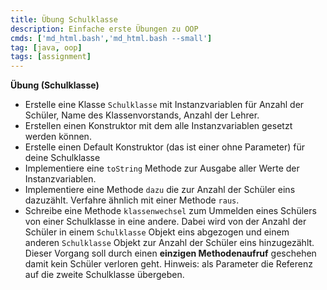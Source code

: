 ```yaml
---
title: Übung Schulklasse
description: Einfache erste Übungen zu OOP
cmds: ['md_html.bash','md_html.bash --small']
tag: [java, oop]
tags: [assignment]
---
```




**Übung (Schulklasse)**

- Erstelle eine Klasse `Schulklasse` mit Instanzvariablen für Anzahl der Schüler, Name des Klassenvorstands, Anzahl der Lehrer.
- Erstellen einen Konstruktor mit dem alle Instanzvariablen gesetzt werden können.
- Erstelle einen Default Konstruktor (das ist einer ohne Parameter) für deine Schulklasse
- Implementiere eine `toString` Methode zur Ausgabe aller Werte der Instanzvariablen.
- Implementiere eine Methode `dazu` die zur Anzahl der Schüler eins dazuzählt. Verfahre ähnlich mit einer Methode `raus`.
- Schreibe eine Methode `klassenwechsel` zum Ummelden eines Schülers von einer Schulklasse in eine andere. Dabei wird von der Anzahl der Schüler in einem `Schulklasse` Objekt eins abgezogen und einem anderen `Schulklasse` Objekt zur Anzahl der Schüler eins hinzugezählt. Dieser Vorgang soll durch einen **einzigen Methodenaufruf** geschehen damit kein Schüler verloren geht. Hinweis: als Parameter die Referenz auf die zweite Schulklasse übergeben.

